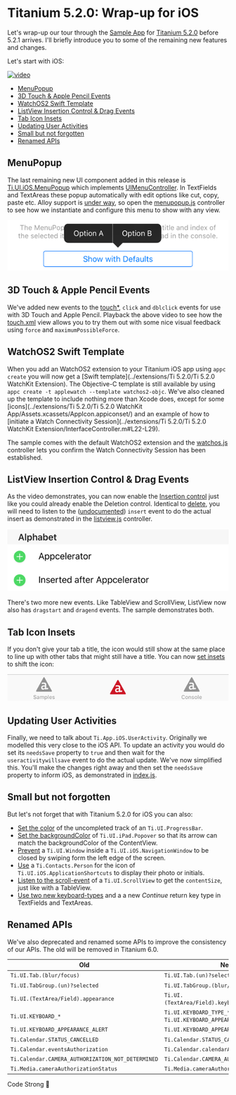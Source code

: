 # Titanium 5.2.0: Wrap-up for iOS

Let's wrap-up our tour through the [Sample App](http://github.com/appcelerator-developer-relations/appc-sample-ti550) for [Titanium 5.2.0](http://www.appcelerator.com/blog/2016/02/ga-release-of-cli-5-2-titanium-5-2-and-studio-4-5/) before 5.2.1 arrives. I'll briefly introduce you to some of the remaining new features and changes.

Let's start with iOS:

[![video](http://img.youtube.com/vi/vGZ4su0TZts/0.jpg)](https://www.youtube.com/watch?v=vGZ4su0TZts)

* [MenuPopup](#menupopup)
* [3D Touch & Apple Pencil Events](#3d-touch--apple-pencil-events)
* [WatchOS2 Swift Template](#watchos2-swift-template)
* [ListView Insertion Control & Drag Events](#listview-insertion-control--drag-events)
* [Tab Icon Insets](#tab-icon-insets)
* [Updating User Activities](#updating-user-activities)
* [Small but not forgotten](#small-but-not-forgotten)
* [Renamed APIs](#renamed-apis)

## MenuPopup

The last remaining new UI component added in this release is [Ti.UI.iOS.MenuPopup](http://docs.appcelerator.com/platform/latest/#!/api/Titanium.UI.iOS.MenuPopup) which implements [UIMenuController](https://developer.apple.com/library/prerelease/ios/documentation/iPhone/Reference/UIMenuController_Class/index.html). In TextFields and TextAreas these popup automatically with edit options like cut, copy, paste etc. Alloy support is [under way](https://jira.appcelerator.org/browse/ALOY-1357), so open the [menupopup.js](../app/controllers/ios/menupopup.js) controller to see how we instantiate and configure this menu to show with any view.

![MenuPopup](assets/menupopup.png)

## 3D Touch & Apple Pencil Events

We've added new events to the [touch*](http://docs.appcelerator.com/platform/latest/#!/api/Titanium.UI.View-event-touchstart), `click` and `dblclick` events for use with 3D Touch and Apple Pencil. Playback the above video to see how the [touch.xml](../app/views/ios/touch.xml) view allows you to try them out with some nice visual feedback using `force` and `maximumPossibleForce`.

## WatchOS2 Swift Template

When you add an WatchOS2 extension to your Titanium iOS app using `appc create` you will now get a [Swift template](../extensions/Ti 5.2.0/Ti 5.2.0 WatchKit Extension). The Objective-C template is still available by using `appc create -t applewatch --template watchos2-objc`. We've also cleaned up the template to include nothing more than Xcode does, except for some [icons](../extensions/Ti 5.2.0/Ti 5.2.0 WatchKit App/Assets.xcassets/AppIcon.appiconset/) and an example of how to [initiate a Watch Connectivity Session](../extensions/Ti 5.2.0/Ti 5.2.0 WatchKit Extension/InterfaceController.m#L22-L29).

The sample comes with the default WatchOS2 extension and the [watchos.js](../app/controllers/ios/watchos.js) controller lets you confirm the Watch Connectivity Session has been established.

## ListView Insertion Control & Drag Events

As the video demonstrates, you can now enable the [Insertion control](https://developer.apple.com/library/ios/documentation/UserExperience/Conceptual/TableView_iPhone/ManageInsertDeleteRow/ManageInsertDeleteRow.html) just like you could already enable the Deletion control. Identical to [delete](http://docs.appcelerator.com/platform/latest/#!/api/Titanium.UI.ListView-event-delete), you will need to listen to the ([undocumented](https://jira.appcelerator.org/browse/TIDOC-2481)) `insert` event to do the actual insert as demonstrated in the [listview.js](../app/controllers/ios/listview.js) controller.

![Insertion Control](assets/insertion.png)

There's two more new events. Like TableView and ScrollView, ListView now also has `dragstart` and `dragend` events. The sample demonstrates both.

## Tab Icon Insets

If you don't give your tab a title, the icon would still show at the same place to line up with other tabs that might still have a title. You can now [set insets](../app/styles/tab.tss) to shift the icon:

![Tab Icon Insets](assets/tab.png)

## Updating User Activities

Finally, we need to talk about `Ti.App.iOS.UserActivity`. Originally we modelled this very close to the iOS API. To update an activity you would do set its `needsSave` property to `true` and then wait for the `useractivitywillsave` event to do the actual update. We've now simplified this. You'll make the changes right away and then set the `needsSave` property to inform iOS, as demonstrated in [index.js](../app/controllers/index.js#L63).

## Small but not forgotten
But let's not forget that with Titanium 5.2.0 for iOS you can also:

* [Set the color](../app/styles/ios/progressbar.tss#L6) of the uncompleted track of an `Ti.UI.ProgressBar`.
* [Set the backgroundColor](../app/controllers/ios/popover.js#L3) of `Ti.UI.iPad.Popover` so that its arrow can match the backgroundColor of the ContentView.
* [Prevent](../app/styles/ios/window.tss) a `Ti.UI.Window` inside a `Ti.UI.iOS.NavigationWindow` to be closed by swiping form the left edge of the screen.
* [Use](../app/controllers/ios/appshortcuts.js#L45) a `Ti.Contacts.Person` for the icon of `Ti.UI.iOS.ApplicationShortcuts` to display their photo or initials.
* [Listen to the scroll-event](../app/views/ios/scrollview.xml) of a `Ti.UI.ScrollView` to get the `contentSize`, just like with a TableView.
* [Use two new keyboard-types](../app/views/ios/keyboard.xml) and a a new *Continue* return key type in TextFields and TextAreas.

## Renamed APIs

We've also deprecated and renamed some APIs to improve the consistency of our APIs. The old will be removed in Titanium 6.0.

| Old | New |
| --- | --- |
| `Ti.UI.Tab.(blur/focus)` | `Ti.UI.Tab.(un)?selected`
| `Ti.UI.TabGroup.(un)?selected` | `Ti.UI.TabGroup.(blur/focus)`
| `Ti.UI.(TextArea/Field).appearance` | `Ti.UI.(TextArea/Field).keyboardAppearance`
| `Ti.UI.KEYBOARD_*` | `Ti.UI.KEYBOARD_TYPE_*` and `Ti.UI.KEYBOARD_APPEARANCE_*`
| `Ti.UI.KEYBOARD_APPEARANCE_ALERT` | `Ti.UI.KEYBOARD_APPEARANCE_DARK`
| `Ti.Calendar.STATUS_CANCELLED` | `Ti.Calendar.STATUS_CANCELED`
| `Ti.Calendar.eventsAuthorization` | `Ti.Calendar.calendarAuthorization`
| `Ti.Calendar.CAMERA_AUTHORIZATION_NOT_DETERMINED` | `Ti.Calendar.CAMERA_AUTHORIZATION_UNKNOWN`
| `Ti.Media.cameraAuthorizationStatus` | `Ti.Media.cameraAuthorization`

Code Strong 🚀

